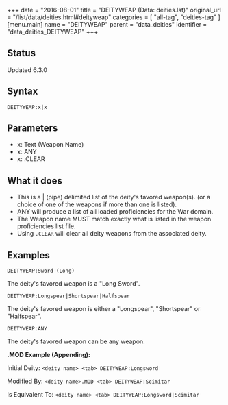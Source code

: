 +++
date = "2016-08-01"
title = "DEITYWEAP (Data: deities.lst)"
original_url = "/list/data/deities.html#deityweap"
categories = [ "all-tag", "deities-tag" ]
[menu.main]
    name = "DEITYWEAP"
    parent = "data_deities"
    identifier = "data_deities_DEITYWEAP"
+++

## Status

Updated 6.3.0

## Syntax

`DEITYWEAP:x|x`

## Parameters

-   x: Text (Weapon Name)
-   x: ANY
-   x: .CLEAR



What it does
------------

-   This is a | (pipe) delimited list of the deity's favored weapon(s).
    (or a choice of one of the weapons if more than one is listed).
-   ANY will produce a list of all loaded proficiencies for the
    War domain.
-   The Weapon name MUST match exactly what is listed in the weapon
    proficiencies list file.
-   Using `.CLEAR` will clear all deity weapons from the
    associated deity.

Examples
--------

`DEITYWEAP:Sword (Long)`

The deity's favored weapon is a "Long Sword".

`DEITYWEAP:Longspear|Shortspear|Halfspear`

The deity's favored weapon is either a "Longspear", "Shortspear" or
"Halfspear".

`DEITYWEAP:ANY`

The deity's favored weapon can be any weapon.

**.MOD Example (Appending):**

Initial Deity: `<deity name> <tab> DEITYWEAP:Longsword`

Modified By: `<deity name>.MOD <tab> DEITYWEAP:Scimitar`

Is Equivalent To: `<deity name> <tab> DEITYWEAP:Longsword|Scimitar`

